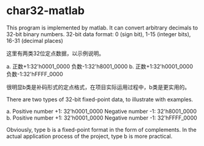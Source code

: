 # char32-matlab
This program is implemented by matlab. It can convert arbitrary decimals to 32-bit binary numbers. 32-bit data format: 0 (sign bit), 1-15 (integer bits), 16-31 (decimal places)

这里有两类32位定点数据，以示例说明。

a.
正数+1:32'h0001_0000
负数-1:32'h8001_0000
b.
正数+1:32'h0001_0000
负数-1:32'hFFFF_0000


很明显b类是补码形式的定点格式，在项目实际运用过程中，b类是更实用的。


There are two types of 32-bit fixed-point data, to illustrate with examples.

a.
Positive number +1: 32'h0001_0000
Negative number -1: 32'h8001_0000
b.
Positive number +1: 32'h0001_0000
Negative number -1: 32'hFFFF_0000


Obviously, type b is a fixed-point format in the form of complements. In the actual application process of the project, type b is more practical.
